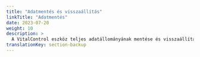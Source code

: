 ```yaml
---
title: "Adatmentés és visszaállítás"
linkTitle: "Adatmentés"
date: 2023-07-20
weight: 10
description: >
  A VitalControl eszköz teljes adatállományának mentése és visszaállítása egy másik eszközön.
translationKey: section-backup
---
```

